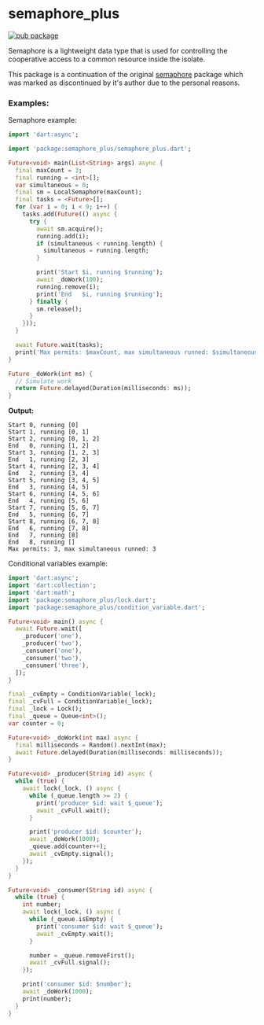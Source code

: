 # semaphore_plus

[![pub package](https://img.shields.io/pub/v/semaphore_plus.svg)](https://pub.dartlang.org/packages/semaphore_plus)

Semaphore is a lightweight data type that is used for controlling the cooperative access to a common resource inside the isolate.

This package is a continuation of the original [semaphore](https://pub.dev/packages/semaphore) package which was marked as discontinued by it's author due to the personal reasons.

### Examples:

Semaphore example:

```dart
import 'dart:async';

import 'package:semaphore_plus/semaphore_plus.dart';

Future<void> main(List<String> args) async {
  final maxCount = 3;
  final running = <int>[];
  var simultaneous = 0;
  final sm = LocalSemaphore(maxCount);
  final tasks = <Future>[];
  for (var i = 0; i < 9; i++) {
    tasks.add(Future(() async {
      try {
        await sm.acquire();
        running.add(i);
        if (simultaneous < running.length) {
          simultaneous = running.length;
        }

        print('Start $i, running $running');
        await _doWork(100);
        running.remove(i);
        print('End   $i, running $running');
      } finally {
        sm.release();
      }
    }));
  }

  await Future.wait(tasks);
  print('Max permits: $maxCount, max simultaneous runned: $simultaneous');
}

Future _doWork(int ms) {
  // Simulate work
  return Future.delayed(Duration(milliseconds: ms));
}

```

**Output:**

```
Start 0, running [0]
Start 1, running [0, 1]
Start 2, running [0, 1, 2]
End   0, running [1, 2]
Start 3, running [1, 2, 3]
End   1, running [2, 3]
Start 4, running [2, 3, 4]
End   2, running [3, 4]
Start 5, running [3, 4, 5]
End   3, running [4, 5]
Start 6, running [4, 5, 6]
End   4, running [5, 6]
Start 7, running [5, 6, 7]
End   5, running [6, 7]
Start 8, running [6, 7, 8]
End   6, running [7, 8]
End   7, running [8]
End   8, running []
Max permits: 3, max simultaneous runned: 3
```

Conditional variables example:

```dart
import 'dart:async';
import 'dart:collection';
import 'dart:math';
import 'package:semaphore_plus/lock.dart';
import 'package:semaphore_plus/condition_variable.dart';

Future<void> main() async {
  await Future.wait([
    _producer('one'),
    _producer('two'),    
    _consumer('one'),
    _consumer('two'),
    _consumer('three'),
  ]);
}

final _cvEmpty = ConditionVariable(_lock);
final _cvFull = ConditionVariable(_lock);
final _lock = Lock();
final _queue = Queue<int>();
var counter = 0;

Future<void> _doWork(int max) async {
  final milliseconds = Random().nextInt(max);
  await Future.delayed(Duration(milliseconds: milliseconds));
}

Future<void> _producer(String id) async {
  while (true) {
    await lock(_lock, () async {
      while (_queue.length >= 2) {
        print('producer $id: wait $_queue');
        await _cvFull.wait();
      }

      print('producer $id: $counter');
      await _doWork(1000);
      _queue.add(counter++);
      await _cvEmpty.signal();
    });
  }
}

Future<void> _consumer(String id) async {
  while (true) {
    int number;
    await lock(_lock, () async {
      while (_queue.isEmpty) {
        print('consumer $id: wait $_queue');
        await _cvEmpty.wait();
      }

      number = _queue.removeFirst();
      await _cvFull.signal();
    });

    print('consumer $id: $number');
    await _doWork(1000);
    print(number);
  }
}

```